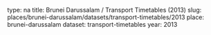 type: na
title: Brunei Darussalam / Transport Timetables (2013)
slug: places/brunei-darussalam/datasets/transport-timetables/2013
place: brunei-darussalam
dataset: transport-timetables
year: 2013
